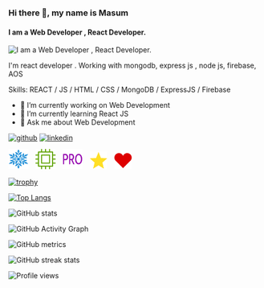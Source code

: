 ### Hi there 👋, my name is Masum
#### I am a Web Developer , React Developer.
![I am a Web Developer , React Developer.](https://media.licdn.com/dms/image/D5616AQHmeDnOQUVgdA/profile-displaybackgroundimage-shrink_350_1400/0/1676825775050?e=1694649600&v=beta&t=iiOcuxqMeB2EAdei6PVBmkgQw2pr9H1ancc8cocKwBo)

I'm react developer . Working with mongodb, express js , node js, firebase, AOS

Skills:  REACT / JS / HTML / CSS / MongoDB / ExpressJS / Firebase

- 🔭 I’m currently working on Web Development 
- 🌱 I’m currently learning React JS 
- 💬 Ask me about Web Development 


[<img src='https://cdn.jsdelivr.net/npm/simple-icons@3.0.1/icons/github.svg' alt='github' height='40'>](https://github.com/masumpost)  [<img src='https://cdn.jsdelivr.net/npm/simple-icons@3.0.1/icons/linkedin.svg' alt='linkedin' height='40'>](https://www.linkedin.com/in/masumpost/)  

<a href='https://archiveprogram.github.com/'><img src='https://raw.githubusercontent.com/acervenky/animated-github-badges/master/assets/acbadge.gif' width='40' height='40'></a> <a href='https://docs.github.com/en/developers'><img src='https://raw.githubusercontent.com/acervenky/animated-github-badges/master/assets/devbadge.gif' width='40' height='40'></a> <a href='https://github.com/pricing'><img src='https://raw.githubusercontent.com/acervenky/animated-github-badges/master/assets/pro.gif' width='40' height='40'></a> <a href='https://stars.github.com/'><img src='https://raw.githubusercontent.com/acervenky/animated-github-badges/master/assets/starbadge.gif' width='35' height='35'></a> <a href='https://docs.github.com/en/github/supporting-the-open-source-community-with-github-sponsors'><img src='https://raw.githubusercontent.com/acervenky/animated-github-badges/master/assets/sponsorbadge.gif' width='35' height='35'></a> 

[![trophy](https://github-profile-trophy.vercel.app/?username=masumpost)](https://github.com/ryo-ma/github-profile-trophy)

[![Top Langs](https://github-readme-stats.vercel.app/api/top-langs/?username=masumpost)](https://github.com/anuraghazra/github-readme-stats)

![GitHub stats](https://github-readme-stats.vercel.app/api?username=masumpost&show_icons=true&count_private=true)  

![GitHub Activity Graph](https://activity-graph.herokuapp.com/graph?username=masumpost)  

![GitHub metrics](https://metrics.lecoq.io/masumpost)  

![GitHub streak stats](https://streak-stats.demolab.com/?user=masumpost)  

![Profile views](https://gpvc.arturio.dev/masumpost)  
